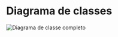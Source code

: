 # Diagrama de classes

![Diagrama de classe completo](https://github.com/ppads-2024s1-g1/LendOps/assets/42143717/3b9917b1-ed4e-4bf4-bcef-5c93b1893fa6)
